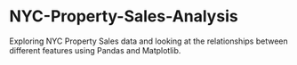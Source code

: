 # NYC-Property-Sales-Analysis
Exploring NYC Property Sales data and looking at the relationships between different features using Pandas and Matplotlib.
